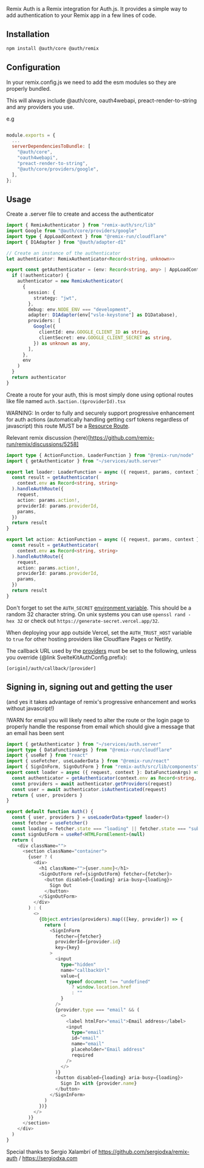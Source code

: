 Remix Auth is a Remix integration for Auth.js.
It provides a simple way to add authentication to your Remix app in a few lines of code.

## Installation

```bash npm2yarn2pnpm
npm install @auth/core @auth/remix
```

## Configuration

In your remix.config.js we need to add the esm modules so they are properly bundled.

This will always include @auth/core, oauth4webapi, preact-render-to-string and any providers you use.

e.g

```js title="remix.config.js"

module.exports = {
  ...
  serverDependenciesToBundle: [
    "@auth/core",
    "oauth4webapi",
    "preact-render-to-string",
    "@auth/core/providers/google",
  ],
};

```

## Usage

Create a .server file to create and access the authenticator

```ts title="services/auth.server.ts"
import { RemixAuthenticator } from "remix-auth/src/lib"
import Google from "@auth/core/providers/google"
import type { AppLoadContext } from "@remix-run/cloudflare"
import { D1Adapter } from "@auth/adapter-d1"

// Create an instance of the authenticator
let authenticator: RemixAuthenticator<Record<string, unknown>>

export const getAuthenticator = (env: Record<string, any> | AppLoadContext) => {
  if (!authenticator) {
    authenticator = new RemixAuthenticator(
      {
        session: {
          strategy: "jwt",
        },
        debug: env.NODE_ENV === "development",
        adapter: D1Adapter(env["vsle-keystone"] as D1Database),
        providers: [
          Google({
            clientId: env.GOOGLE_CLIENT_ID as string,
            clientSecret: env.GOOGLE_CLIENT_SECRET as string,
          }) as unknown as any,
        ],
      },
      env
    )
  }
  return authenticator
}
```

Create a route for your auth, this is most simply done using optional routes like file named `auth.$action.($providerId).tsx`

WARNING: In order to fully and securely support progressive enhancement for auth actions (automatically handling getting csrf tokens regardless of javascript) this route MUST be a [Resource Route](https://remix.run/docs/en/v1/guides/api-routes#resource-routes).

Relevant remix discussion (here)[https://github.com/remix-run/remix/discussions/5258]

```ts title="auth.$action.($providerId).tsx"
import type { ActionFunction, LoaderFunction } from "@remix-run/node"
import { getAuthenticator } from "~/services/auth.server"

export let loader: LoaderFunction = async ({ request, params, context }) => {
  const result = getAuthenticator(
    context.env as Record<string, string>
  ).handleAuthRoute({
    request,
    action: params.action!,
    providerId: params.providerId,
    params,
  })
  return result
}

export let action: ActionFunction = async ({ request, params, context }) => {
  const result = getAuthenticator(
    context.env as Record<string, string>
  ).handleAuthRoute({
    request,
    action: params.action!,
    providerId: params.providerId,
    params,
  })
  return result
}
```

Don't forget to set the `AUTH_SECRET` [environment variable](https://kit.svelte.dev/docs/modules#$env-static-private). This should be a random 32 character string. On unix systems you can use `openssl rand -hex 32` or check out `https://generate-secret.vercel.app/32`.

When deploying your app outside Vercel, set the `AUTH_TRUST_HOST` variable to `true` for other hosting providers like Cloudflare Pages or Netlify.

The callback URL used by the [providers](https://authjs.dev/reference/core/modules/providers) must be set to the following, unless you override {@link SvelteKitAuthConfig.prefix}:

```
[origin]/auth/callback/[provider]
```

## Signing in, signing out and getting the user

(and yes it takes advantage of remix's progressive enhancement and works without javascript!)

!WARN for email you will likely need to alter the route or the login page to properly handle the response from email which should give a message that an email has been sent

```ts title="index.tsx"
import { getAuthenticator } from "~/services/auth.server"
import type { DataFunctionArgs } from "@remix-run/cloudflare"
import { useRef } from "react"
import { useFetcher, useLoaderData } from "@remix-run/react"
import { SignInForm, SignOutForm } from "remix-auth/src/lib/components"
export const loader = async ({ request, context }: DataFunctionArgs) => {
  const authenticator = getAuthenticator(context.env as Record<string, any>)
  const providers = await authenticator.getProviders(request)
  const user = await authenticator.isAuthenticated(request)
  return { user, providers }
}

export default function Auth() {
  const { user, providers } = useLoaderData<typeof loader>()
  const fetcher = useFetcher()
  const loading = fetcher.state === "loading" || fetcher.state === "submitting"
  const signOutForm = useRef<HTMLFormElement>(null)
  return (
    <div className="">
      <section className="container">
        {user ? (
          <div>
            <h1 className="">{user.name}</h1>
            <SignOutForm ref={signOutForm} fetcher={fetcher}>
              <button disabled={loading} aria-busy={loading}>
                Sign Out
              </button>
            </SignOutForm>
          </div>
        ) : (
          <>
            {Object.entries(providers).map(([key, provider]) => {
              return (
                <SignInForm
                  fetcher={fetcher}
                  providerId={provider.id}
                  key={key}
                >
                  <input
                    type="hidden"
                    name="callbackUrl"
                    value={
                      typeof document !== "undefined"
                        ? window.location.href
                        : ""
                    }
                  />
                  {provider.type === "email" && (
                    <>
                      <label htmlFor="email">Email address</label>
                      <input
                        type="email"
                        id="email"
                        name="email"
                        placeholder="Email address"
                        required
                      />
                    </>
                  )}
                  <button disabled={loading} aria-busy={loading}>
                    Sign In with {provider.name}
                  </button>
                </SignInForm>
              )
            })}
          </>
        )}
      </section>
    </div>
  )
}
```

Special thanks to Sergio Xalambrí of https://github.com/sergiodxa/remix-auth / https://sergiodxa.com
